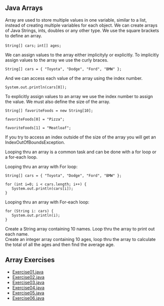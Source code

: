 <h2>Java Arrays</h2>
Array are used to store multiple values in one variable, similar to a list, instead of creating multiple variables for each object.  We can create arrays of Java Strings, ints, doubles or any other type. We use the square brackets to define an array. 


`String[] cars;`
`int[] ages;`

We can assign values to the array either implicityly or explicitly. To implicitly assign values to the array we use the curly braces. 

`String[] cars = { "Toyota", "Dodge", "Ford", "BMW" };`

And we can access each value of the array using the index number.

`System.out.println(cars[0]);`

To explicitly assign values to an array we use the index number to assign the value. We must also define the size of the array.


```
String[] favoriteFoods = new String[10];

favoriteFoods[0] = "Pizza";

favoriteFoods[1] = "Meatloaf";
```


If you try to access an index outside of the size of the array you will get an IndexOutOfBoundsException. 

Looping thru an array is a common task and can be done with a for loop or a for-each loop. 

Looping thru an array with For loop: 
```
String[] cars = { "Toyota", "Dodge", "Ford", "BMW" };

for (int i=0; i < cars.length; i++) {
   System.out.println(cars[i]);
}
```
Looping thru an array with For-each loop:
```
for (String i: cars) {
   System.out.println(i);
}
```
Create a String array containing 10 names.  Loop thru the array to print out each name.  
Create an integer array containing 10 ages, loop thru the array to calculate the total of all the ages and then find the average age.  


<h2>Array Exercises</h2>
  <ul>
    <li> <a href="./Exercise01.java">Exercise01.java</a></li>
<li> <a href="./Exercise02.java">Exercise02.java</a></li>   
    <li> <a href="./Exercise03.java">Exercise03.java</a></li>
    <li> <a href="./Exercise04.java">Exercise04.java</a></li>
    <li> <a href="./Exercise05.java">Exercise05.java</a></li>
    <li> <a href="./Exercise06.java">Exercise06.java</a></li>
  </ul>
